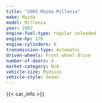 ```yaml
---
title: "2002 Mazda Millenia"
make: Mazda
model: Millenia
year: 2002
engine-fuel-type: regular unleaded
engine-hp: 170
engine-cylinders: 6
transmission-type: Automatic
driven-wheels: Front wheel drive
number-of-doors: 4
market-category: N/A
vehicle-size: Midsize
vehicle-style: Sedan
---
```


{{< car_info >}}
